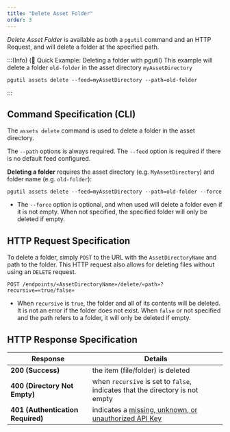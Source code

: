```yaml
---
title: "Delete Asset Folder"
order: 3
---
```


*Delete Asset Folder* is available as both a `pgutil` command and an HTTP Request, and will delete a folder at the specified path. 

:::(Info) (🚀 Quick Example: Deleting a folder with pgutil)
This example will delete a folder `old-folder` in the asset directory `myAssetDirectory`
```
pgutil assets delete --feed=myAssetDirectory --path=old-folder
```
:::

## Command Specification (CLI)
The `assets delete` command is used to delete a folder in the asset directory.

The `--path` options is always required. The `--feed` option is required if there is no default feed configured. 

**Deleting a folder** requires the asset directory (e.g. `MyAssetDirectory`) and folder name (e.g. `old-folder`):
```
pgutil assets delete --feed=myAssetDirectory --path=old-folder --force
```
* The `--force` option is optional, and when used will delete a folder even if it is not empty. When not specified, the specified folder will only be deleted if empty.

## HTTP Request Specification
To delete a folder, simply `POST` to the URL with the `AssetDirectoryName` and path to the folder. This HTTP request also allows for deleting files without using an `DELETE` request.

```
POST /endpoints/«AssetDirectoryName»/delete/«path»?recursive=«true/false»
```

* When `recursive` is `true`, the folder and all of its contents will be deleted. It is not an error if the folder does not exist. When `false` or not specified and the path refers to a folder, it will only be deleted if empty. 

## HTTP Response Specification

| Response | Details |
| --- | --- |
| **200 (Success)** | the item (file/folder) is deleted |
| **400 (Directory Not Empty)** | when `recursive` is set to `false`, indicates that the directory is not empty |
| **401 (Authentication Required)** | indicates a [missing, unknown, or unauthorized API Key](/docs/proget/reference-api/proget-api-assets#authentication) |

